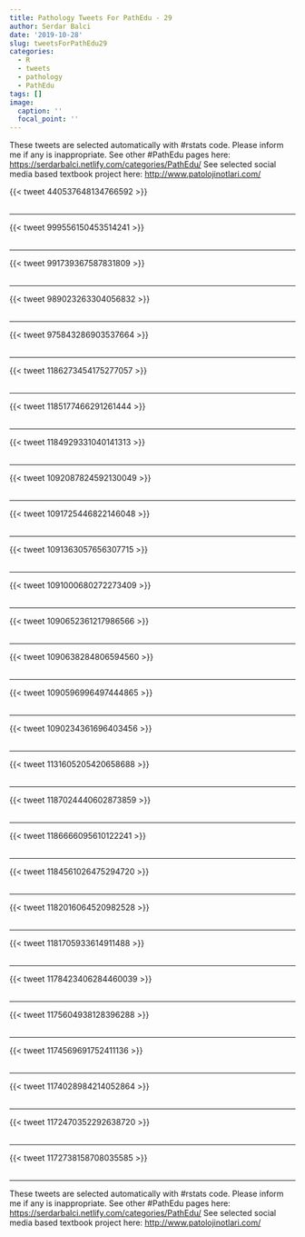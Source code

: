 ```yaml
---
title: Pathology Tweets For PathEdu - 29
author: Serdar Balci
date: '2019-10-28'
slug: tweetsForPathEdu29
categories:
  - R
  - tweets
  - pathology
  - PathEdu
tags: []
image:
  caption: ''
  focal_point: ''
---
```



These tweets are selected automatically with #rstats code. Please inform me if any is inappropriate.
See other #PathEdu pages here: https://serdarbalci.netlify.com/categories/PathEdu/ 
See selected social media based textbook project here: http://www.patolojinotlari.com/

{{< tweet 440537648134766592 >}}
<br>
<br>
<hr>
{{< tweet 999556150453514241 >}}
<br>
<br>
<hr>
{{< tweet 991739367587831809 >}}
<br>
<br>
<hr>
{{< tweet 989023263304056832 >}}
<br>
<br>
<hr>
{{< tweet 975843286903537664 >}}
<br>
<br>
<hr>
{{< tweet 1186273454175277057 >}}
<br>
<br>
<hr>
{{< tweet 1185177466291261444 >}}
<br>
<br>
<hr>
{{< tweet 1184929331040141313 >}}
<br>
<br>
<hr>
{{< tweet 1092087824592130049 >}}
<br>
<br>
<hr>
{{< tweet 1091725446822146048 >}}
<br>
<br>
<hr>
{{< tweet 1091363057656307715 >}}
<br>
<br>
<hr>
{{< tweet 1091000680272273409 >}}
<br>
<br>
<hr>
{{< tweet 1090652361217986566 >}}
<br>
<br>
<hr>
{{< tweet 1090638284806594560 >}}
<br>
<br>
<hr>
{{< tweet 1090596996497444865 >}}
<br>
<br>
<hr>
{{< tweet 1090234361696403456 >}}
<br>
<br>
<hr>
{{< tweet 1131605205420658688 >}}
<br>
<br>
<hr>
{{< tweet 1187024440602873859 >}}
<br>
<br>
<hr>
{{< tweet 1186666095610122241 >}}
<br>
<br>
<hr>
{{< tweet 1184561026475294720 >}}
<br>
<br>
<hr>
{{< tweet 1182016064520982528 >}}
<br>
<br>
<hr>
{{< tweet 1181705933614911488 >}}
<br>
<br>
<hr>
{{< tweet 1178423406284460039 >}}
<br>
<br>
<hr>
{{< tweet 1175604938128396288 >}}
<br>
<br>
<hr>
{{< tweet 1174569691752411136 >}}
<br>
<br>
<hr>
{{< tweet 1174028984214052864 >}}
<br>
<br>
<hr>
{{< tweet 1172470352292638720 >}}
<br>
<br>
<hr>
{{< tweet 1172738158708035585 >}}
<br>
<br>
<hr>


These tweets are selected automatically with #rstats code. Please inform me if any is inappropriate.
See other #PathEdu pages here: https://serdarbalci.netlify.com/categories/PathEdu/ 
See selected social media based textbook project here: http://www.patolojinotlari.com/
